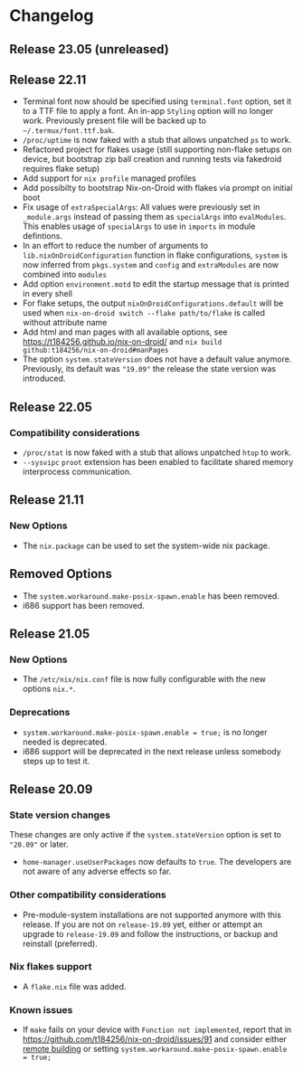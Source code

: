 # Changelog

## Release 23.05 (unreleased)

## Release 22.11

* Terminal font now should be specified using `terminal.font` option,
  set it to a TTF file to apply a font.
  An in-app `Styling` option will no longer work.
  Previously present file will be backed up to `~/.termux/font.ttf.bak`.
* `/proc/uptime` is now faked with a stub that allows unpatched `ps` to work.
* Refactored project for flakes usage (still supporting non-flake setups on
  device, but bootstrap zip ball creation and running tests via fakedroid
  requires flake setup)
* Add support for `nix profile` managed profiles
* Add possibilty to bootstrap Nix-on-Droid with flakes via prompt on initial
  boot
* Fix usage of `extraSpecialArgs`: All values were previously set in
  `_module.args` instead of passing them as `specialArgs` into `evalModules`.
  This enables usage of `specialArgs` to use in `imports` in module defintions.
* In an effort to reduce the number of arguments to `lib.nixOnDroidConfiguration`
  function in flake configurations, `system` is now inferred from `pkgs.system`
  and `config` and `extraModules` are now combined into `modules`
* Add option `environment.motd` to edit the startup message that is printed in
  every shell
* For flake setups, the output `nixOnDroidConfigurations.default` will be used
  when `nix-on-droid switch --flake path/to/flake` is called without attribute
  name
* Add html and man pages with all available options, see <https://t184256.github.io/nix-on-droid/>
  and `nix build github:t184256/nix-on-droid#manPages`
* The option `system.stateVersion` does not have a default value anymore.
  Previously, its default was `"19.09"` the release the state version was
  introduced.

## Release 22.05

### Compatibility considerations

* `/proc/stat` is now faked with a stub that allows unpatched `htop` to work.
* `--sysvipc` `proot` extension has been enabled
  to facilitate shared memory interprocess communication.

## Release 21.11

### New Options

* The `nix.package` can be used to set the system-wide nix package.

## Removed Options

* The `system.workaround.make-posix-spawn.enable` has been removed.
* i686 support has been removed.

## Release 21.05

### New Options

* The `/etc/nix/nix.conf` file is now fully configurable with the
  new options `nix.*`.

### Deprecations

* `system.workaround.make-posix-spawn.enable = true;` is no longer needed
  is deprecated.
* i686 support will be deprecated in the next release
  unless somebody steps up to test it.

## Release 20.09

### State version changes

These changes are only active
if the `system.stateVersion` option is set to `"20.09"` or later.

* `home-manager.useUserPackages` now defaults to `true`.
  The developers are not aware of any adverse effects so far.

### Other compatibility considerations

* Pre-module-system installations are not supported anymore with this release.
  If you are not on `release-19.09` yet,
  either or attempt an upgrade to `release-19.09`
  and follow the instructions, or backup and reinstall (preferred).

### Nix flakes support

* A `flake.nix` file was added.

### Known issues

* If `make` fails on your device with `Function not implemented`,
  report that in https://github.com/t184256/nix-on-droid/issues/91
  and consider either
  [remote building](https://github.com/t184256/nix-on-droid/wiki/Remote-building)
  or setting `system.workaround.make-posix-spawn.enable = true;`
